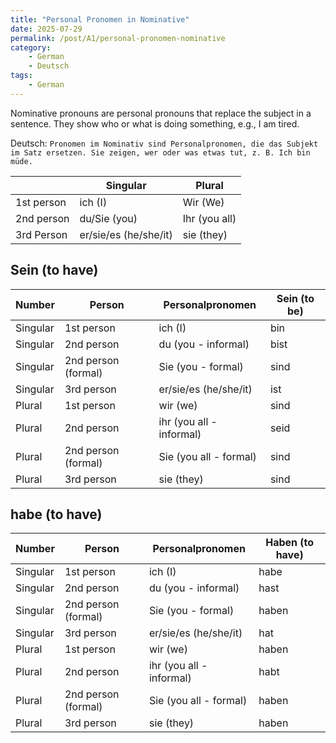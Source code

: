 ```yaml
---
title: "Personal Pronomen in Nominative"
date: 2025-07-29
permalink: /post/A1/personal-pronomen-nominative
category: 
    - German
    - Deutsch
tags:
    - German
---
```


Nominative pronouns are personal pronouns that replace the subject in a sentence. They show who or what is doing something, e.g., I am tired.

Deutsch: `Pronomen im Nominativ sind Personalpronomen, die das Subjekt im Satz ersetzen. Sie zeigen, wer oder was etwas tut, z. B. Ich bin müde.`

|| Singular                  | Plural                 |
|---| ------------------------- | ------------------------ |
| 1st person | ich (I)    | Wir (We)         |
| 2nd person | du/Sie (you)    | Ihr  (you all)  |
| 3rd Person | er/sie/es (he/she/it) | sie (they) |


## Sein (to have)


| **Number** | **Person**          | **Personalpronomen**     | **Sein (to be)** |
| ---------- | ------------------- | ------------------------ | ---------------- |
| Singular   | 1st person          | ich (I)                  | bin              |
| Singular   | 2nd person          | du (you - informal)      | bist             |
| Singular   | 2nd person (formal) | Sie (you - formal)       | sind             |
| Singular   | 3rd person          | er/sie/es (he/she/it)    | ist              |
| Plural     | 1st person          | wir (we)                 | sind             |
| Plural     | 2nd person          | ihr (you all - informal) | seid             |
| Plural     | 2nd person (formal) | Sie (you all - formal)   | sind             |
| Plural     | 3rd person          | sie (they)               | sind             |


## habe (to have)

| **Number** | **Person**          | **Personalpronomen**     | **Haben (to have)** |
| ---------- | ------------------- | ------------------------ | ------------------- |
| Singular   | 1st person          | ich (I)                  | habe                |
| Singular   | 2nd person          | du (you - informal)      | hast                |
| Singular   | 2nd person (formal) | Sie (you - formal)       | haben               |
| Singular   | 3rd person          | er/sie/es (he/she/it)    | hat                 |
| Plural     | 1st person          | wir (we)                 | haben               |
| Plural     | 2nd person          | ihr (you all - informal) | habt                |
| Plural     | 2nd person (formal) | Sie (you all - formal)   | haben               |
| Plural     | 3rd person          | sie (they)               | haben               |
